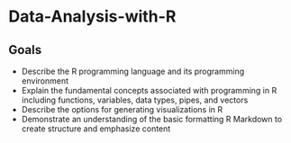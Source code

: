 # Data-Analysis-with-R
## Goals
* Describe the R programming language and its programming environment
* Explain the fundamental concepts associated with programming in R including functions, variables, data types, pipes, and vectors
* Describe the options for generating visualizations in R
* Demonstrate an understanding of the basic formatting R Markdown to create structure and emphasize content
